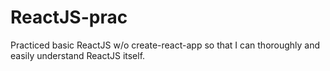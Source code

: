 # ReactJS-prac
Practiced basic ReactJS w/o create-react-app so that I can thoroughly and easily understand ReactJS itself.
